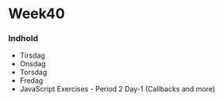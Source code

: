 # Week40
### Indhold

* Tirsdag
* Onsdag
* Torsdag
* Fredag
 * JavaScript Exercises - Period 2 Day-1 (Callbacks and more)
